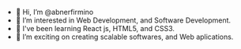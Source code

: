 - 👋 Hi, I’m @abnerfirmino
- 👀 I’m interested in Web Development, and Software Development.
- 🌱 I've been learning React js, HTML5, and CSS3.
- 💞️ I’m exciting on creating scalable softwares, and Web aplications.

<!---
abnerfirmino/abnerfirmino is a ✨ special ✨ repository because its `README.md` (this file) appears on your GitHub profile.
You can click the Preview link to take a look at your changes..
--->
